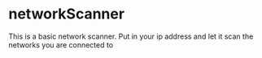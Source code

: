 # networkScanner
This is a basic network scanner. Put in your ip address and let it scan the networks you are connected to 